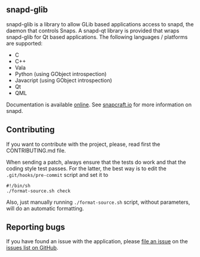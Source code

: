 ## snapd-glib

snapd-glib is a library to allow GLib based applications access to snapd, the daemon that controls Snaps.
A snapd-qt library is provided that wraps snapd-glib for Qt based applications.
The following languages / platforms are supported:
  * C
  * C++
  * Vala
  * Python (using GObject introspection)
  * Javacript (using GObject introspection)
  * Qt
  * QML

Documentation is available [online](https://canonical.github.io/snapd-glib/). See [snapcraft.io](https://snapcraft.io) for more information on snapd.

## Contributing

If you want to contribute with the project, please, read first the CONTRIBUTING.md file.

When sending a patch, always ensure that the tests do work and that the coding style test
passes. For the latter, the best way is to edit the `.git/hooks/pre-commit` script and set
it to

    #!/bin/sh
    ./format-source.sh check

Also, just manually running `./format-source.sh` script, without parameters, will do an
automatic formatting.

## Reporting bugs

If you have found an issue with the application, please [file an issue](https://github.com/canonical/snapd-glib/issues/new) on the [issues list on GitHub](https://github.com/snapcore/snapd-glib/issues).
